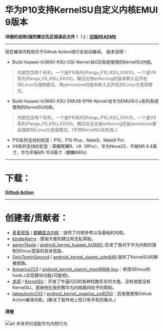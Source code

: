 # 华为P10支持KernelSU自定义内核EMUI 9版本  
**详细的说明(强烈建议先区阅读此文件！！)：[旧版README](README_OLD.md)**  

***
现在编译内核依托于Github Action进行全自动编译。
版本说明：
+ Build Huawei-hi3660-KSU-GSI-Kernel:给GSI系统使用的KernelSU内核。  
 > 内部包含两个系列，一个是P10系列(Pangu_P10_KSU_XXXX)，一个是V9系列(Pangu_V9_KSU_XXXX)。解压后带enforcing的版本刷入后开机SELinux为强制模式。带permissive的版本刷入后开机SELinux为宽容模式。  
  
+ Build Huawei-hi3660-KSU-EMUI9-EPM-Kernel:给华为EMUI9.0.x系列系统使用的KernelSU内核。  
 > 内部包含两个系列，一个是P10系列(Pangu_P10_KSU_XXXX)，一个是V9系列(Pangu_V9_KSU_XXXX)。解压后无论是enforcing还是permissive都会强制SELinux为宽容模式。(不然KernelSU会失效。)  

 + P10系列支持的机型：P10，P10 Plus，Mate9，Mate9 Pro  
 + V9系列支持的机型：荣耀荣耀9、v9（8Pro）、华为Nova2S、平板M5 8.4英寸、华为平板M5 10.8英寸（麒麟960s）
***  

# 下载：  
**[Github Action](https://github.com/Coconutat/android_kernel_huawei_vtr_emui9_KernelSU/actions)**  

***  
# 创建者/贡献者： 
 + [麦麦观饭](https://github.com/maimaiguanfan) / [麒麟盘古内核](https://github.com/maimaiguanfan/android_kernel_huawei_hi3660/)：提供了内核参考以及基础的内核。 
 + [kindle4jerry](https://github.com/kindle4jerry) : 感谢大佬的建议和无私帮助。  
 + [aaron74xda](https://github.com/aaron74xda) / [android_kernel_huawei_hi3660
](https://github.com/aaron74xda/android_kernel_huawei_hi3660):启发了我对于华为内核的强制SElinux宽容的具体思路。
 + [OnlyTomInSecond](https://github.com/OnlyTomInSecond) / [android_kernel_xiaomi_sdm845](https://github.com/OnlyTomInSecond/android_kernel_xiaomi_sdm845):提供了KernelSU的移植思路。  
 + [Aquarius223](https://github.com/Aquarius223) / [android_kernel_xiaomi_msm8998-ksu](https://github.com/sticpaper/android_kernel_xiaomi_msm8998-ksu)：修改SElinux的hook.c实现模块功能(可能吧)。  
 + [术哥](https://github.com/tiann) / [KernelSU](https://github.com/tiann)：开发了牛逼闪闪的各种炫酷东东的大佬。没有他就没有KernelSU。感谢他在我折腾华为内核期间给予的帮助。  
 + [lateautumn233](https://github.com/lateautumn233) / [android_kernel_oneplus_sm8250](https://github.com/lateautumn233/android_kernel_oneplus_sm8250)：启发我使用Github Action编译内核。(解决了我外地上班只有手机的痛点。)


#### 滑稽  
![alt 术哥评价适配华为内核行为](https://s1.ax1x.com/2023/03/29/ppgmvo4.png)